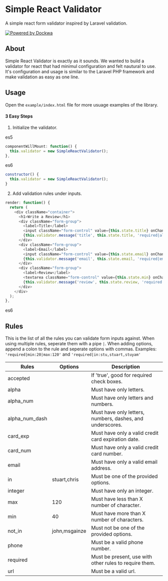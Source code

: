 # Simple React Validator
A simple react form validator inspired by Laravel validation.

[![Powered by Dockwa](https://raw.githubusercontent.com/dockwa/openpixel/dockwa/by-dockwa.png)](https://engineering.dockwa.com/)

## About
Simple React Validator is exactly as it sounds. We wanted to build a validator for react that had minimul configuration and felt nautural to use. It's configuration and usage is similar to the Laravel PHP framework and make validation as easy as one line.

## Usage
Open the `example/index.html` file for more usuage examples of the library.

#### 3 Easy Steps
1. Initialize the validator.

es5
```Javascript
componentWillMount: function() {
  this.validator = new SimpleReactValidator();
},
```
es6
```Javascript
constructor() {
  this.validator = new SimpleReactValidator();
}
```

2. Add validation rules under inputs.

```Javascript
render: function() {
  return (
    <div className="container">
      <h1>Write a Review</h1>
      <div className="form-group">
        <label>Title</label>
        <input className="form-control" value={this.state.title} onChange={this.setTitle} />
        {this.validator.message('title', this.state.title, 'required|alpha')}
      </div>
      <div className="form-group">
        <label>Email</label>
        <input className="form-control" value={this.state.email} onChange={this.setEmail} />
        {this.validator.message('email', this.state.email, 'required|email')}
      </div>
      <div className="form-group">
        <label>Review</label>
        <textarea className="form-control" value={this.state.min} onChange={this.setReview} />
        {this.validator.message('review', this.state.review, 'required|min:20|max:120')}
      </div>
    </div>
  );
},
```
es6

## Rules
This is the list of all the rules you can validate form inputs against. When using multiple rules, seperate them with a pipe `|`. When adding options, append a colon to the rule and seperate options with commas. Examples: `'required|min:20|max:120'` and `'required|in:stu,stuart,stuyam'`

| Rules        | Options     | Description                                              |
|--------------|-------------|----------------------------------------------------------|
|accepted      |             | If 'true', good for required check boxes.                |
|alpha         |             | Must have only letters.                                  |
|alpha_num     |             | Must have only letters and numbers.                      |
|alpha_num_dash|             | Must have only letters, numbers, dashes, and underscores.|
|card_exp      |             | Must have only a valid credit card expiration date.      |
|card_num      |             | Must have only a valid credit card number.               |
|email         |             | Must have only a valid email address.                    |
|in            |stuart,chris | Must be one of the provided options.                     |
|integer       |             | Must have only an integer.                               |
|max           |120          | Must have less than X number of character.               |
|min           |40           | Must have more than X number of characters.              |
|not_in        |john,msgainze| Must not be one of the provided options.                 |
|phone         |             | Must be a valid phone number.                            |
|required      |             | Must be present, use with other rules to require them.   |
|url           |             | Must be a valid url.                                     |
